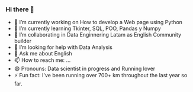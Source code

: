 ### Hi there 👋

- 🔭 I’m currently working on How to develop a Web page using Python
- 🌱 I’m currently learning Tkinter, SQL, POO, Pandas y Numpy
- 👯 I’m collaborating in Data Enginnering Latam as English Community builder
- 🤔 I’m looking for help with Data Analysis
- 💬 Ask me about English
- 📫 How to reach me: ...
- 😄 Pronouns: Data scientist in progress and Running lover
- ⚡ Fun fact: I've been running over 700+ km throughout the last year so far.

